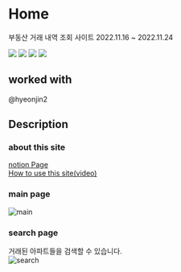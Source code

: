 # Home
 부동산 거래 내역 조회 사이트
 2022.11.16 ~ 2022.11.24
 <div>
  <img src="https://img.shields.io/badge/springboot-6DB33F?style=for-the-badge&logo=springboot&logoColor=white"> 
  <img src="https://img.shields.io/badge/vue.js-4FC08D?style=for-the-badge&logo=vue.js&logoColor=white">
  <img src="https://img.shields.io/badge/bootstrap-7952B3?style=for-the-badge&logo=bootstrap&logoColor=white">
  <img src="https://img.shields.io/badge/mysql-4479A1?style=for-the-badge&logo=mysql&logoColor=white">
</div>

## worked with
@hyeonjin2 

## Description
### about this site
<a href="https://mousy-background-ed8.notion.site/Where-is-my-house-Project-020b2246e1794b8e840afdc216acc184">notion Page</a><br>
<a href="https://drive.google.com/file/d/1Ht9MScZpQi08kRhZwTYsNw4pKPZAKC5Y/view?usp=sharing">How to use this site(video)</a>
### main page
![main](https://user-images.githubusercontent.com/77595685/205200269-7e64e48f-59b6-4097-b54f-10ee87b29e14.png)
### search page
거래된 아파트들을 검색할 수 있습니다.<br>
![search](https://user-images.githubusercontent.com/77595685/205200275-60031d48-a067-4383-8e08-bbcc555af4c0.png)
